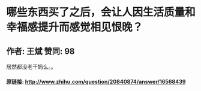 # 哪些东西买了之后，会让人因生活质量和幸福感提升而感觉相见恨晚？
## 作者: 王斌  赞同: 98
居然都没老干妈么。。

#### 原链接: http://www.zhihu.com/question/20840874/answer/16568439